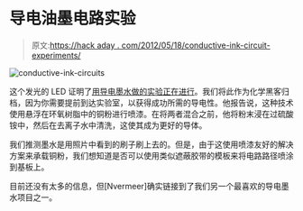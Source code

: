 # 导电油墨电路实验

> 原文:[https://hack aday . com/2012/05/18/conductive-ink-circuit-experiments/](https://hackaday.com/2012/05/18/conductive-ink-circuit-experiments/)

![](../Images/78f291a70a5457da40773776cd0539a4.png "conductive-ink-circuits")

这个发光的 LED 证明了[用导电墨水做的实验正在进行](http://www.nycresistor.com/2012/05/17/conductive-ink-success/)。我们将此作为化学黑客归档，因为你需要提前到达实验室，以获得成功所需的导电性。他报告说，这种技术使用悬浮在环氧树脂中的铜粉进行喷漆。在将两者混合之前，他将粉末浸在过硫酸铵中，然后在去离子水中清洗，这使其成为更好的导体。

我们推测墨水是用照片中看到的刷子刷上去的。但是，由于这使用喷漆友好的解决方案来承载铜粉，我们想知道是否可以使用类似遮蔽胶带的模板来将电路路径喷涂到基板上。

目前还没有太多的信息，但[Nvermeer]确实链接到了我们另一个最喜欢的导电墨水项目之一。